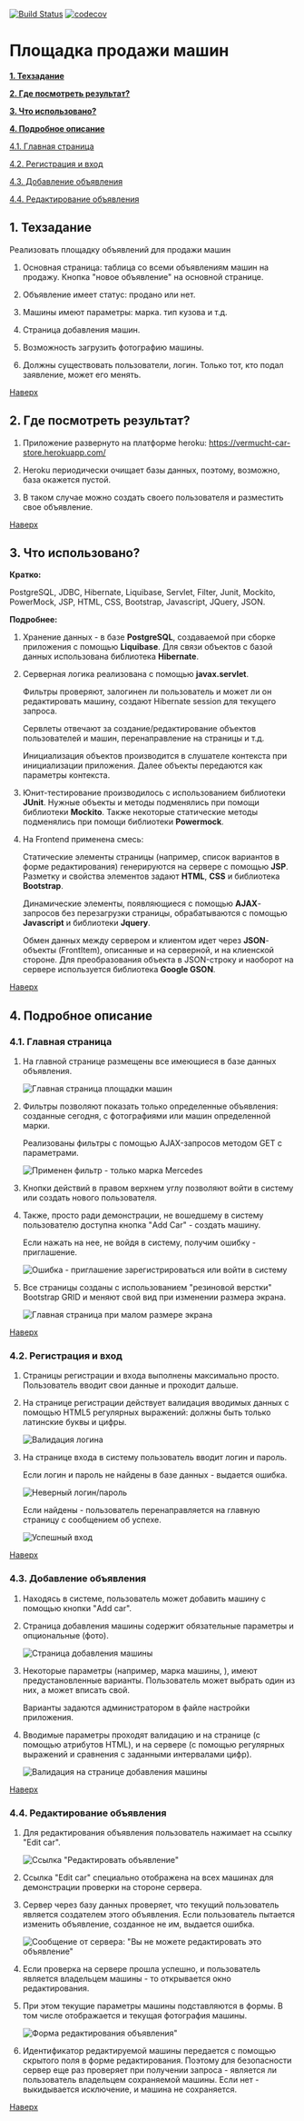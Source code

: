 [![Build Status](https://travis-ci.org/vermucht/car-store.svg?branch=master)](https://travis-ci.org/vermucht/car-store)
[![codecov](https://codecov.io/gh/vermucht/car-store/branch/master/graph/badge.svg)](https://codecov.io/gh/vermucht/car-store)

# Площадка продажи машин

**[1. Техзадание](#1-техзадание)**

**[2. Где посмотреть результат?](#2-где-посмотреть-результат)**

**[3. Что использовано?](#3-что-использовано)**

**[4. Подробное описание](#4-подробное-описание)**

[4.1. Главная страница](#41-главная-страница)

[4.2. Регистрация и вход](#42-регистрация-и-вход)

[4.3. Добавление объявления](#43-добавление-объявления)

[4.4. Редактирование объявления](#44-редактирование-объявления)

## 1. Техзадание

Реализовать площадку объявлений для продажи машин

1. Основная страница: таблица со всеми объявлениям машин на продажу. Кнопка "новое объявление" на основной странице.

1. Объявление имеет статус: продано или нет.

1. Машины имеют параметры: марка. тип кузова и т.д.

1. Страница добавления машин.

1. Возможность загрузить фотографию машины.

1. Должны существовать пользователи, логин. Только тот, кто подал заявление, может его менять.

[Наверх](#площадка-продажи-машин)

## 2. Где посмотреть результат?

1. Приложение развернуто на платформе heroku: https://vermucht-car-store.herokuapp.com/

1. Heroku периодически очищает базы данных, поэтому, возможно, база окажется пустой. 

1. В таком случае можно создать своего пользователя и разместить свое объявление.

[Наверх](#площадка-продажи-машин)

## 3. Что использовано?

**Кратко:** 

PostgreSQL, JDBC, Hibernate, Liquibase, Servlet, Filter, Junit, Mockito, PowerMock, JSP, HTML, CSS, Bootstrap, Javascript, JQuery, JSON.

**Подробнее:**

1. Хранение данных - в базе **PostgreSQL**, создаваемой при сборке приложения с помощью **Liquibase**. 
   Для связи объектов с базой данных использована библиотека **Hibernate**.

1. Серверная логика реализована с помощью **javax.servlet**. 

   Фильтры проверяют, залогинен ли пользователь и может ли он редактировать машину, 
   создают Hibernate session для текущего запроса.
   
   Сервлеты отвечают за создание/редактирование объектов пользователей и машин, 
   перенаправление на страницы и т.д. 
   
   Инициализация объектов производится в слушателе контекста при инициализации приложения. 
   Далее объекты передаются как параметры контекста.
   
1. Юнит-тестирование производилось с использованием библиотеки **JUnit**.
   Нужные объекты и методы подменялись при помощи библиотеки **Mockito**. 
   Также некоторые статические методы подменялись при помощи библиотеки **Powermock**.
   
1. На Frontend применена смесь:
   
   Статические элементы страницы (например, список вариантов в форме редактирования)
   генерируются на сервере с помощью **JSP**. 
   Разметку и свойства элементов задают **HTML**, **CSS** и библиотека **Bootstrap**.
   
   Динамические элементы, появляющиеся с помощью **AJAX**-запросов без перезагрузки страницы,
   обрабатываются с помощью **Javascript** и библиотеки **Jquery**.
   
   Обмен данных между сервером и клиентом идет через **JSON**-объекты (FrontItem), описанные и на
   серверной, и на клиенской стороне. Для преобразования объекта в JSON-строку и наоборот на сервере
   используется библиотека **Google GSON**. 
   
[Наверх](#площадка-продажи-машин)
   
## 4. Подробное описание

### 4.1. Главная страница

1. На главной странице размещены все имеющиеся в базе данных объявления. 

    ![Главная страница площадки машин](docs/img/main-page.png)
    
1. Фильтры позволяют показать только определенные объявления:
   созданные сегодня, с фотографиями или машин определенной марки.
   
   Реализованы фильтры с помощью AJAX-запросов методом GET с параметрами. 
   
   ![Применен фильтр - только марка Mercedes](docs/img/main-page-filter.png)
   
1. Кнопки действий в правом верхнем углу позволяют войти в систему или создать нового пользователя.

1. Также, просто ради демонстрации, не вошедшему в систему пользователю доступна кнопка "Add Car" - создать машину.
 
   Если нажать на нее, не войдя в систему, получим ошибку - приглашение.
   
   ![Ошибка - приглашение зарегистрироваться или войти в систему](docs/img/main-page-error-login.png)
   
1. Все страницы созданы с использованием "резиновой верстки" Bootstrap GRID и меняют свой 
   вид при изменении размера экрана.    
   
   ![Главная страница при малом размере экрана](docs/img/main-page-shrinked.png)
   
[Наверх](#площадка-продажи-машин) 
  
### 4.2. Регистрация и вход

1. Страницы регистрации и входа выполнены максимально просто. 
   Пользователь вводит свои данные и проходит дальше.

1. На странице регистрации действует валидация вводимых данных с помощью HTML5
   регулярных выражений: должны быть только латинские буквы и цифры.
   
   ![Валидация логина](docs/img/login-validation.png)
   
1. На странице входа в систему пользователь вводит логин и пароль.

   Если логин и пароль не найдены в базе данных - выдается ошибка.
   
   ![Неверный логин/пароль](docs/img/login-wrong.png)
   
   Если найдены - пользователь перенаправляется на главную страницу с сообщением об успехе.
   
    ![Успешный вход](docs/img/login-success.png) 
    
[Наверх](#площадка-продажи-машин)
    
### 4.3. Добавление объявления

1. Находясь в системе, пользователь может добавить машину с помощью кнопки "Add car".

1. Страница добавления машины содержит обязательные параметры и опциональные (фото).

    ![Страница добавления машины](docs/img/add-car-page.png) 

1. Некоторые параметры (например, марка машины, ), имеют предустановленные варианты.
   Пользователь может выбрать один из них, а может вписать свой.
   
   Варианты задаются администратором в файле настройки приложения.
   
1. Вводимые параметры проходят валидацию и на странице (с помощью атрибутов HTML), 
   и на сервере (с помощью регулярных выражений и сравнения с заданными интервалами цифр).
   
   ![Валидация на странице добавления машины](docs/img/add-car-validation.png) 

[Наверх](#площадка-продажи-машин)

### 4.4. Редактирование объявления

1. Для редактирования объявления пользователь нажимает на ссылку "Edit car".

    ![Ссылка "Редактировать объявление"](docs/img/edit-car-link.png) 

1. Ссылка "Edit car" специально отображена на всех машинах для демонстрации проверки на стороне сервера. 
   
1. Сервер через базу данных проверяет, что текущий пользователь является создателем этого объявления. 
   Если пользователь пытается изменить объявление, созданное не им, выдается ошибка.
   
    ![Сообщение от сервера: "Вы не можете редактировать это объявление"](docs/img/edit-car-forbidden.png) 
   
1. Если проверка на сервере прошла успешно, и пользователь является владельцем машины - 
   то открывается окно редактирования.
   
1. При этом текущие параметры машины подставляются в формы. 
   В том числе отображается и текущая фотография машины.
   
   ![Форма редактирования объявления"](docs/img/edit-car-page.png)

1. Идентификатор редактируемой машины передается с помощью скрытого поля в форме редактирования. 
Поэтому для безопасности сервер еще раз проверяет при получении запроса - является ли пользователь владельцем сохраняемой машины.
Если нет - выкидывается исключение, и машина не сохраняется.

[Наверх](#площадка-продажи-машин)
